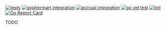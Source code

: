 [![tests](https://github.com/belamov/ypgo-gophermart/actions/workflows/tests.yml/badge.svg)](https://github.com/belamov/ypgo-gophermart/actions/workflows/tests.yml)
[![gophermart integration](https://github.com/belamov/ypgo-gophermart/actions/workflows/gophermart.yml/badge.svg)](https://github.com/belamov/ypgo-gophermart/actions/workflows/gophermart.yml)
[![accrual integration](https://github.com/belamov/ypgo-gophermart/actions/workflows/accrual.yml/badge.svg)](https://github.com/belamov/ypgo-gophermart/actions/workflows/accrual.yml)
[![go vet test](https://github.com/belamov/ypgo-gophermart/actions/workflows/statictest.yml/badge.svg)](https://github.com/belamov/ypgo-gophermart/actions/workflows/statictest.yml)
[![lint](https://github.com/belamov/ypgo-gophermart/actions/workflows/lint.yml/badge.svg)](https://github.com/belamov/ypgo-gophermart/actions/workflows/lint.yml)
[![Go Report Card](https://goreportcard.com/badge/github.com/belamov/ypgo-gophermart)](https://goreportcard.com/report/github.com/belamov/ypgo-gophermart)

TODO
